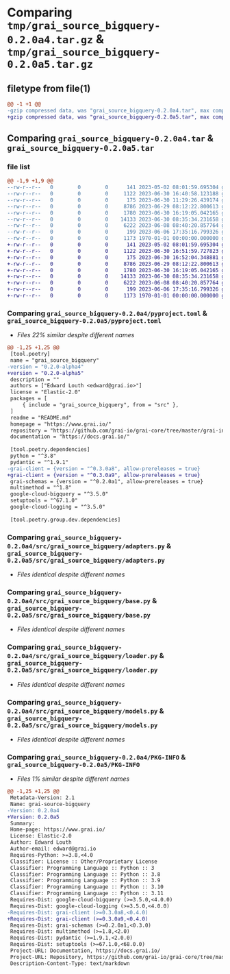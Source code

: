 # Comparing `tmp/grai_source_bigquery-0.2.0a4.tar.gz` & `tmp/grai_source_bigquery-0.2.0a5.tar.gz`

## filetype from file(1)

```diff
@@ -1 +1 @@
-gzip compressed data, was "grai_source_bigquery-0.2.0a4.tar", max compression
+gzip compressed data, was "grai_source_bigquery-0.2.0a5.tar", max compression
```

## Comparing `grai_source_bigquery-0.2.0a4.tar` & `grai_source_bigquery-0.2.0a5.tar`

### file list

```diff
@@ -1,9 +1,9 @@
--rw-r--r--   0        0        0      141 2023-05-02 08:01:59.695304 grai_source_bigquery-0.2.0a4/README.md
--rw-r--r--   0        0        0     1122 2023-06-30 16:40:58.123188 grai_source_bigquery-0.2.0a4/pyproject.toml
--rw-r--r--   0        0        0      175 2023-06-30 11:29:26.439174 grai_source_bigquery-0.2.0a4/src/grai_source_bigquery/__init__.py
--rw-r--r--   0        0        0     8786 2023-06-29 08:12:22.800613 grai_source_bigquery-0.2.0a4/src/grai_source_bigquery/adapters.py
--rw-r--r--   0        0        0     1780 2023-06-30 16:19:05.042165 grai_source_bigquery-0.2.0a4/src/grai_source_bigquery/base.py
--rw-r--r--   0        0        0    14133 2023-06-30 08:35:34.231658 grai_source_bigquery-0.2.0a4/src/grai_source_bigquery/loader.py
--rw-r--r--   0        0        0     6222 2023-06-08 08:40:20.857764 grai_source_bigquery-0.2.0a4/src/grai_source_bigquery/models.py
--rw-r--r--   0        0        0      199 2023-06-06 17:35:16.799326 grai_source_bigquery-0.2.0a4/src/grai_source_bigquery/package_definitions.py
--rw-r--r--   0        0        0     1173 1970-01-01 00:00:00.000000 grai_source_bigquery-0.2.0a4/PKG-INFO
+-rw-r--r--   0        0        0      141 2023-05-02 08:01:59.695304 grai_source_bigquery-0.2.0a5/README.md
+-rw-r--r--   0        0        0     1122 2023-06-30 16:51:59.727823 grai_source_bigquery-0.2.0a5/pyproject.toml
+-rw-r--r--   0        0        0      175 2023-06-30 16:52:04.348881 grai_source_bigquery-0.2.0a5/src/grai_source_bigquery/__init__.py
+-rw-r--r--   0        0        0     8786 2023-06-29 08:12:22.800613 grai_source_bigquery-0.2.0a5/src/grai_source_bigquery/adapters.py
+-rw-r--r--   0        0        0     1780 2023-06-30 16:19:05.042165 grai_source_bigquery-0.2.0a5/src/grai_source_bigquery/base.py
+-rw-r--r--   0        0        0    14133 2023-06-30 08:35:34.231658 grai_source_bigquery-0.2.0a5/src/grai_source_bigquery/loader.py
+-rw-r--r--   0        0        0     6222 2023-06-08 08:40:20.857764 grai_source_bigquery-0.2.0a5/src/grai_source_bigquery/models.py
+-rw-r--r--   0        0        0      199 2023-06-06 17:35:16.799326 grai_source_bigquery-0.2.0a5/src/grai_source_bigquery/package_definitions.py
+-rw-r--r--   0        0        0     1173 1970-01-01 00:00:00.000000 grai_source_bigquery-0.2.0a5/PKG-INFO
```

### Comparing `grai_source_bigquery-0.2.0a4/pyproject.toml` & `grai_source_bigquery-0.2.0a5/pyproject.toml`

 * *Files 22% similar despite different names*

```diff
@@ -1,25 +1,25 @@
 [tool.poetry]
 name = "grai_source_bigquery"
-version = "0.2.0-alpha4"
+version = "0.2.0-alpha5"
 description = ""
 authors = ["Edward Louth <edward@grai.io>"]
 license = "Elastic-2.0"
 packages = [
     { include = "grai_source_bigquery", from = "src" },
 ]
 readme = "README.md"
 homepage = "https://www.grai.io/"
 repository = "https://github.com/grai-io/grai-core/tree/master/grai-integrations/source-bigquery"
 documentation = "https://docs.grai.io/"
 
 [tool.poetry.dependencies]
 python = "^3.8"
 pydantic = "^1.9.1"
-grai-client = {version = "^0.3.0a8", allow-prereleases = true}
+grai-client = {version = "^0.3.0a9", allow-prereleases = true}
 grai-schemas = {version = "^0.2.0a1", allow-prereleases = true}
 multimethod = "^1.8"
 google-cloud-bigquery = "^3.5.0"
 setuptools = "^67.1.0"
 google-cloud-logging = "^3.5.0"
 
 [tool.poetry.group.dev.dependencies]
```

### Comparing `grai_source_bigquery-0.2.0a4/src/grai_source_bigquery/adapters.py` & `grai_source_bigquery-0.2.0a5/src/grai_source_bigquery/adapters.py`

 * *Files identical despite different names*

### Comparing `grai_source_bigquery-0.2.0a4/src/grai_source_bigquery/base.py` & `grai_source_bigquery-0.2.0a5/src/grai_source_bigquery/base.py`

 * *Files identical despite different names*

### Comparing `grai_source_bigquery-0.2.0a4/src/grai_source_bigquery/loader.py` & `grai_source_bigquery-0.2.0a5/src/grai_source_bigquery/loader.py`

 * *Files identical despite different names*

### Comparing `grai_source_bigquery-0.2.0a4/src/grai_source_bigquery/models.py` & `grai_source_bigquery-0.2.0a5/src/grai_source_bigquery/models.py`

 * *Files identical despite different names*

### Comparing `grai_source_bigquery-0.2.0a4/PKG-INFO` & `grai_source_bigquery-0.2.0a5/PKG-INFO`

 * *Files 1% similar despite different names*

```diff
@@ -1,25 +1,25 @@
 Metadata-Version: 2.1
 Name: grai-source-bigquery
-Version: 0.2.0a4
+Version: 0.2.0a5
 Summary: 
 Home-page: https://www.grai.io/
 License: Elastic-2.0
 Author: Edward Louth
 Author-email: edward@grai.io
 Requires-Python: >=3.8,<4.0
 Classifier: License :: Other/Proprietary License
 Classifier: Programming Language :: Python :: 3
 Classifier: Programming Language :: Python :: 3.8
 Classifier: Programming Language :: Python :: 3.9
 Classifier: Programming Language :: Python :: 3.10
 Classifier: Programming Language :: Python :: 3.11
 Requires-Dist: google-cloud-bigquery (>=3.5.0,<4.0.0)
 Requires-Dist: google-cloud-logging (>=3.5.0,<4.0.0)
-Requires-Dist: grai-client (>=0.3.0a8,<0.4.0)
+Requires-Dist: grai-client (>=0.3.0a9,<0.4.0)
 Requires-Dist: grai-schemas (>=0.2.0a1,<0.3.0)
 Requires-Dist: multimethod (>=1.8,<2.0)
 Requires-Dist: pydantic (>=1.9.1,<2.0.0)
 Requires-Dist: setuptools (>=67.1.0,<68.0.0)
 Project-URL: Documentation, https://docs.grai.io/
 Project-URL: Repository, https://github.com/grai-io/grai-core/tree/master/grai-integrations/source-bigquery
 Description-Content-Type: text/markdown
```

